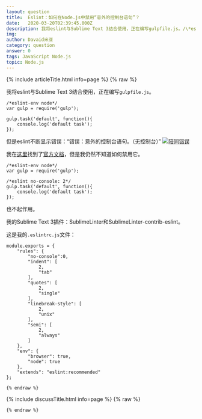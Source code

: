 ```yaml
---
layout: question
title:  Eslint：如何在Node.js中禁用“意外的控制台语句”？
date:   2020-03-20T02:39:45.000Z
description: 我将eslint与Sublime Text 3结合使用，正在编写gulpfile.js。/\*eslint-env node\*/var gulp = ...
img: 
author: Davaid米亚
category: question
answer: 0
tags: JavaScript Node.js
topic: Node.js
---
```

<div class="article-root">
  <div class="article">
    {% include articleTitle.html info=page %}
    {% raw %}
    <div class="article-content"><p><font style="vertical-align: inherit;"><font style="vertical-align: inherit;">我将eslint与Sublime Text 3结合使用，正在编写</font></font><code>gulpfile.js</code><font style="vertical-align: inherit;"><font style="vertical-align: inherit;">。</font></font></p>

<pre><code>/*eslint-env node*/<font></font>
var gulp = require('gulp');<font></font>
<font></font>
gulp.task('default', function(){<font></font>
    console.log('default task');<font></font>
});<font></font>
</code></pre>

<p><font style="vertical-align: inherit;"><font style="vertical-align: inherit;">但是eslint不断显示错误：“错误：意外的控制台语句。（无控制台）”
</font></font><a href="https://www.samyoc.com//uploads/users/23869/images/thumbnails/1584671857586.png" data-src="https://www.samyoc.com//uploads/users/23869/images/1584671857586.png" rel="noreferrer"><img src="https://i.stack.imgur.com/2xAV1.png" alt="陪同错误"></a></p>

<p><font style="vertical-align: inherit;"><font style="vertical-align: inherit;">我在</font></font><a href="http://eslint.org/docs/rules/no-console.html" rel="noreferrer"><font style="vertical-align: inherit;"><font style="vertical-align: inherit;">这里</font></font></a><font style="vertical-align: inherit;"><font style="vertical-align: inherit;">找到了</font><a href="http://eslint.org/docs/rules/no-console.html" rel="noreferrer"><font style="vertical-align: inherit;">官方文档</font></a><font style="vertical-align: inherit;">，但是我仍然不知道如何禁用它。</font></font></p>

<pre><code>/*eslint-env node*/<font></font>
var gulp = require('gulp');<font></font>
<font></font>
/*eslint no-console: 2*/<font></font>
gulp.task('default', function(){<font></font>
    console.log('default task');<font></font>
});<font></font>
</code></pre>

<p><font style="vertical-align: inherit;"><font style="vertical-align: inherit;">也不起作用。</font></font></p>

<p><font style="vertical-align: inherit;"><font style="vertical-align: inherit;">我的Sublime Text 3插件：SublimeLinter和SublimeLinter-contrib-eslint。</font></font></p>

<p><font style="vertical-align: inherit;"><font style="vertical-align: inherit;">这是我的</font></font><code>.eslintrc.js</code><font style="vertical-align: inherit;"><font style="vertical-align: inherit;">文件：</font></font></p>

<pre><code>module.exports = {<font></font>
    "rules": {<font></font>
        "no-console":0,<font></font>
        "indent": [<font></font>
            2,<font></font>
            "tab"<font></font>
        ],<font></font>
        "quotes": [<font></font>
            2,<font></font>
            "single"<font></font>
        ],<font></font>
        "linebreak-style": [<font></font>
            2,<font></font>
            "unix"<font></font>
        ],<font></font>
        "semi": [<font></font>
            2,<font></font>
            "always"<font></font>
        ]<font></font>
    },<font></font>
    "env": {<font></font>
        "browser": true,<font></font>
        "node": true<font></font>
    },<font></font>
    "extends": "eslint:recommended"<font></font>
};<font></font>
</code></pre></div>
    {% endraw %}
  </div>

  <div class="discuss-wrapper">
    {% include discussTitle.html info=page %}
    {% raw %}
    
    {% endraw %}
  </div>
<div>
